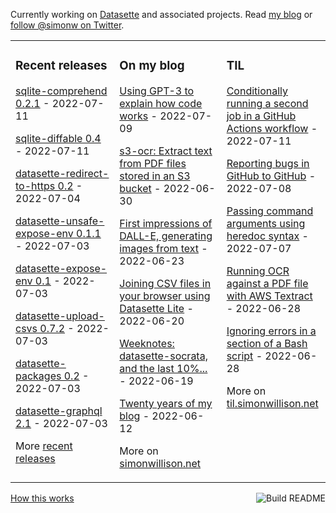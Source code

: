 Currently working on [Datasette](https://datasette.io/) and associated projects. Read [my blog](https://simonwillison.net/) or [follow @simonw on Twitter](https://twitter.com/simonw).

<table><tr><td valign="top" width="33%">

### Recent releases
<!-- recent_releases starts -->
[sqlite-comprehend 0.2.1](https://github.com/simonw/sqlite-comprehend/releases/tag/0.2.1) - 2022-07-11

[sqlite-diffable 0.4](https://github.com/simonw/sqlite-diffable/releases/tag/0.4) - 2022-07-11

[datasette-redirect-to-https 0.2](https://github.com/simonw/datasette-redirect-to-https/releases/tag/0.2) - 2022-07-04

[datasette-unsafe-expose-env 0.1.1](https://github.com/simonw/datasette-unsafe-expose-env/releases/tag/0.1.1) - 2022-07-03

[datasette-expose-env 0.1](https://github.com/simonw/datasette-expose-env/releases/tag/0.1) - 2022-07-03

[datasette-upload-csvs 0.7.2](https://github.com/simonw/datasette-upload-csvs/releases/tag/0.7.2) - 2022-07-03

[datasette-packages 0.2](https://github.com/simonw/datasette-packages/releases/tag/0.2) - 2022-07-03

[datasette-graphql 2.1](https://github.com/simonw/datasette-graphql/releases/tag/2.1) - 2022-07-03
<!-- recent_releases ends -->
More [recent releases](https://github.com/simonw/simonw/blob/main/releases.md)
</td><td valign="top" width="34%">

### On my blog
<!-- blog starts -->
[Using GPT-3 to explain how code works](http://simonwillison.net/2022/Jul/9/gpt-3-explain-code/) - 2022-07-09

[s3-ocr: Extract text from PDF files stored in an S3 bucket](http://simonwillison.net/2022/Jun/30/s3-ocr/) - 2022-06-30

[First impressions of DALL-E, generating images from text](http://simonwillison.net/2022/Jun/23/dall-e/) - 2022-06-23

[Joining CSV files in your browser using Datasette Lite](http://simonwillison.net/2022/Jun/20/datasette-lite-csvs/) - 2022-06-20

[Weeknotes: datasette-socrata, and the last 10%...](http://simonwillison.net/2022/Jun/19/weeknotes/) - 2022-06-19

[Twenty years of my blog](http://simonwillison.net/2022/Jun/12/twenty-years/) - 2022-06-12
<!-- blog ends -->
More on [simonwillison.net](https://simonwillison.net/)
</td><td valign="top" width="33%">

### TIL
<!-- tils starts -->
[Conditionally running a second job in a GitHub Actions workflow](https://til.simonwillison.net/github-actions/conditionally-run-a-second-job) - 2022-07-11

[Reporting bugs in GitHub to GitHub](https://til.simonwillison.net/github/reporting-bugs) - 2022-07-08

[Passing command arguments using heredoc syntax](https://til.simonwillison.net/zsh/argument-heredoc) - 2022-07-07

[Running OCR against a PDF file with AWS Textract](https://til.simonwillison.net/aws/ocr-pdf-textract) - 2022-06-28

[Ignoring errors in a section of a Bash script](https://til.simonwillison.net/bash/ignore-errors) - 2022-06-28
<!-- tils ends -->
More on [til.simonwillison.net](https://til.simonwillison.net/)
</td></tr></table>

<a href="https://github.com/simonw/simonw/actions"><img src="https://github.com/simonw/simonw/workflows/Build%20README/badge.svg" align="right" alt="Build README"></a> <a href="https://simonwillison.net/2020/Jul/10/self-updating-profile-readme/">How this works</a>
